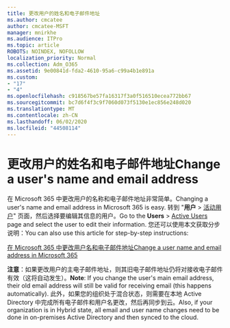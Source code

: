 ```yaml
---
title: 更改用户的姓名和电子邮件地址
ms.author: cmcatee
author: cmcatee-MSFT
manager: mnirkhe
ms.audience: ITPro
ms.topic: article
ROBOTS: NOINDEX, NOFOLLOW
localization_priority: Normal
ms.collection: Adm_O365
ms.assetid: 9e00841d-fda2-4610-95a6-c99a4b1e891a
ms.custom:
- "17"
- "4"
ms.openlocfilehash: c918567be57fa16317f3a0f516510ecea772bb67
ms.sourcegitcommit: bc7d6f4f3c9f7060d073f5130e1ec856e248d020
ms.translationtype: MT
ms.contentlocale: zh-CN
ms.lasthandoff: 06/02/2020
ms.locfileid: "44508114"
---
```

# <a name="change-a-users-name-and-email-address"></a><span data-ttu-id="ff5d4-102">更改用户的姓名和电子邮件地址</span><span class="sxs-lookup"><span data-stu-id="ff5d4-102">Change a user's name and email address</span></span>

<span data-ttu-id="ff5d4-103">在 Microsoft 365 中更改用户的名称和电子邮件地址非常简单。</span><span class="sxs-lookup"><span data-stu-id="ff5d4-103">Changing a user's name and email address in Microsoft 365 is easy.</span></span> <span data-ttu-id="ff5d4-104">转到 "**用户** \> [活动用户](https://go.microsoft.com/fwlink/p/?linkid=834822)" 页面，然后选择要编辑其信息的用户。</span><span class="sxs-lookup"><span data-stu-id="ff5d4-104">Go to the **Users** \> [Active Users](https://go.microsoft.com/fwlink/p/?linkid=834822) page and select the user to edit their information.</span></span> <span data-ttu-id="ff5d4-105">您还可以使用本文获取分步说明：</span><span class="sxs-lookup"><span data-stu-id="ff5d4-105">You can also use this article for step-by-step instructions:</span></span>
  
[<span data-ttu-id="ff5d4-106">在 Microsoft 365 中更改用户名和电子邮件地址</span><span class="sxs-lookup"><span data-stu-id="ff5d4-106">Change a user name and email address in Microsoft 365</span></span>](https://docs.microsoft.com/microsoft-365/admin/add-users/change-a-user-name-and-email-address)
  
 <span data-ttu-id="ff5d4-107">**注意**：如果更改用户的主电子邮件地址，则其旧电子邮件地址仍将对接收电子邮件有效（这将自动发生）。</span><span class="sxs-lookup"><span data-stu-id="ff5d4-107">**Note**: If you change the user's main email address, their old email address will still be valid for receiving email (this happens automatically).</span></span> <span data-ttu-id="ff5d4-108">此外，如果您的组织处于混合状态，则需要在本地 Active Directory 中完成所有电子邮件和用户名更改，然后再同步到云。</span><span class="sxs-lookup"><span data-stu-id="ff5d4-108">Also, if your organization is in Hybrid state, all email and user name changes need to be done in on-premises Active Directory and then synced to the cloud.</span></span>